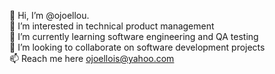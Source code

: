 👋 Hi, I’m @ojoellou.  
👀 I’m interested in technical product management  
🌱 I’m currently learning software engineering and QA testing  
💞️ I’m looking to collaborate on software development projects  
📫 Reach me here ojoellois@yahoo.com 

<!---
ojoellou/ojoellou is a ✨ special ✨ repository because its `README.md` (this file) appears on your GitHub profile.
You can click the Preview link to take a look at your changes.
--->
